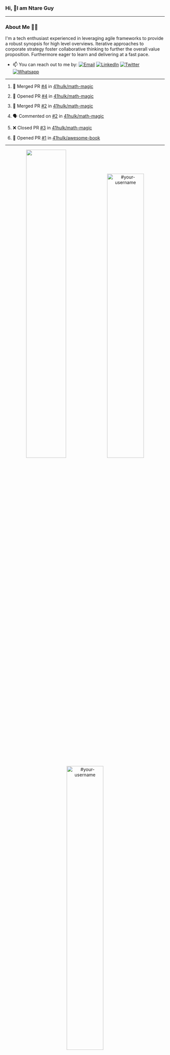 ### Hi, 👋I am Ntare Guy

---

### About Me 👨‍💻

I'm a tech enthusiast experienced in leveraging agile frameworks to provide a robust synopsis for high level overviews. Iterative approaches to corporate strategy foster collaborative thinking to further the overall value proposition. Furthermore eager to learn and delivering at a fast pace.

- 📫 You can reach out to me by:
  [![Email](https://img.shields.io/badge/--gmail?label=Gmail&logo=Gmail&style=social)](mailto:gntare2@gmail.com)
  [![LinkedIn](https://img.shields.io/badge/--linkedin?label=LinkedIn&logo=LinkedIn&style=social)](https://www.linkedin.com/in/ntare-guy)
  [![Twitter](https://img.shields.io/badge/--twitter?label=Twitter&logo=Twitter&style=social)](https://twitter.com/ntare_guy)
  [![Whatsapp](https://img.shields.io/badge/--whatsapp?label=Whatsapp&logo=whatsapp&style=social)](https://api.whatsapp.com/send?phone=+250780770022&text=Hello%20Guy!%20%F0%9F%91%8B%F0%9F%8F%BB)

---

<!--START_SECTION:activity-->
1. 🎉 Merged PR [#4](https://github.com/41hulk/math-magic/pull/4) in [41hulk/math-magic](https://github.com/41hulk/math-magic)

2. 💪 Opened PR [#4](https://github.com/41hulk/math-magic/pull/4) in [41hulk/math-magic](https://github.com/41hulk/math-magic)
3. 🎉 Merged PR [#2](https://github.com/41hulk/math-magic/pull/2) in [41hulk/math-magic](https://github.com/41hulk/math-magic)
4. 🗣 Commented on [#2](https://github.com/41hulk/math-magic/issues/2) in [41hulk/math-magic](https://github.com/41hulk/math-magic)
5. ❌ Closed PR [#3](https://github.com/41hulk/math-magic/pull/3) in [41hulk/math-magic](https://github.com/41hulk/math-magic)
5. 💪 Opened PR [#1](https://github.com/41hulk/awesome-book/pull/1) in [41hulk/awesome-book](https://github.com/41hulk/awesome-book)
<!--END_SECTION:activity-->

---

<p align="center">
<img width="50%" src="https://github-readme-stats.vercel.app/api?username=41hulk&theme=highcontrast&hide_border=true alt="#your-username" />
<img width="48%" src="https://github-readme-stats.vercel.app/api/top-langs?username=41hulk&show_icons=true&theme=dark&locale=en&layout=compact&hide_border=true" alt="#your-username" />
<img width="48%" src="https://github-readme-streak-stats.herokuapp.com/?user=41hulk&theme=highcontrast&hide_border=true" alt="#your-username" />
</p>
